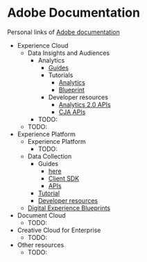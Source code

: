 # Adobe Documentation
Personal links of [Adobe documentation](https://experienceleague.adobe.com/en/docs)

* Experience Cloud
  * Data Insights and Audiences
    * Analytics
      * [Guides](https://github.com/dancer1325/adobe-analytics.en)
      * Tutorials
        * [Analytics](https://github.com/dancer1325/analytics-learn.en)
        * [Blueprint](https://github.com/dancer1325/blueprints-learn.en)
      * Developer resources
        * [Analytics 2.0 APIs](https://github.com/dancer1325/analytics-2.0-apis)
        * [CJA APIs](https://github.com/dancer1325/cja-apis)
    * TODO:
  * TODO:
* Experience Platform
  * Experience Platform
    * TODO:
  * Data Collection
    * Guides
      * [here](https://github.com/dancer1325/adobe-experience-platform.en)
      * [Client SDK](https://github.com/dancer1325/adobe-aep-mobile-sdkdocs)
      * [APIs](https://github.com/dancer1325/adobe-data-collection-apis.git)
    * [Tutorial](https://github.com/dancer1325/adobe-platform-learn.en.git)
    * [Developer resources](https://github.com/dancer1325/adobe-experience-platform.en)
  * [Digital Experience Blueprints](https://github.com/dancer1325/blueprints-learn.en)
* Document Cloud
  * TODO:
* Creative Cloud for Enterprise
  * TODO:
* Other resources
  * TODO:
